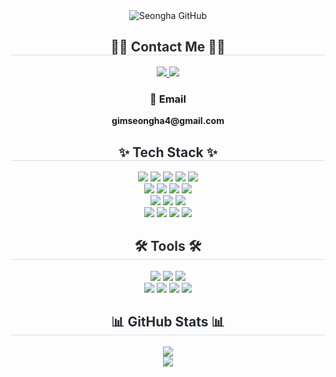 <!-- 🌟 Header -->
<div align="center">
  <img src="https://capsule-render.vercel.app/api?type=transparent&fontColor=98a6ff&text=Seongha%20GitHub&height=150&fontSize=60&descAlignY=75&descAlign=60" alt="Seongha GitHub">
</div>

<!-- 📬 Contact Me -->
<div align="center">
  <h2 style="border-bottom: 1px solid #d8dee4; color: #282d33;">🧑‍💻 Contact Me 🧑‍💻</h2>
  <a href="https://www.notion.so/c13af6d4cf82421db88b02ff0d01292b" target="_blank">
    <img src="https://img.shields.io/badge/Notion-000000?style=for-the-badge&logo=Notion&logoColor=white">
  </a>
  <a href="mailto:gimseongha4@gmail.com">
    <img src="https://img.shields.io/badge/Gmail-EA4335?style=for-the-badge&logo=Gmail&logoColor=white">
  </a>

  <h3>📧 Email</h3>
  <p><strong>gimseongha4@gmail.com</strong></p>
</div>

<!-- 💻 Tech Stack -->
<div align="center">
  <h2 style="border-bottom: 1px solid #d8dee4; color: #282d33;">✨ Tech Stack ✨</h2>
  <p>
    <!-- Programming Languages -->
    <img src="https://img.shields.io/badge/Python-3776AB?style=for-the-badge&logo=Python&logoColor=white">
    <img src="https://img.shields.io/badge/Java-007396?style=for-the-badge&logo=Java&logoColor=white">
    <img src="https://img.shields.io/badge/C-A8B9CC?style=for-the-badge&logo=C&logoColor=white">
    <img src="https://img.shields.io/badge/C++-00599C?style=for-the-badge&logo=C%2B%2B&logoColor=white">
    <img src="https://img.shields.io/badge/C%23-239120?style=for-the-badge&logo=C-Sharp&logoColor=white"><br>
    <img src="https://img.shields.io/badge/Flask-000000?style=for-the-badge&logo=Flask&logoColor=white">
    <img src="https://img.shields.io/badge/Spring-6DB33F?style=for-the-badge&logo=Spring&logoColor=white">
    <img src="https://img.shields.io/badge/Spring Boot-6DB33F?style=for-the-badge&logo=SpringBoot&logoColor=white">
    <img src="https://img.shields.io/badge/ASP.NET-512BD4?style=for-the-badge&logo=dotnet&logoColor=white"><br>  
    <img src="https://img.shields.io/badge/MySQL-4479A1?style=for-the-badge&logo=MySQL&logoColor=white">
    <img src="https://img.shields.io/badge/MariaDB-003545?style=for-the-badge&logo=MariaDB&logoColor=white">
    <img src="https://img.shields.io/badge/Microsoft%20SQL%20Server-CC2927?style=for-the-badge&logo=Microsoft%20SQL%20Server&logoColor=white"><br>
    <img src="https://img.shields.io/badge/TensorFlow-FF6F00?style=for-the-badge&logo=TensorFlow&logoColor=white">
    <img src="https://img.shields.io/badge/PyTorch-EE4C2C?style=for-the-badge&logo=PyTorch&logoColor=white">
    <img src="https://img.shields.io/badge/scikit--learn-F7931E?style=for-the-badge&logo=scikit-learn&logoColor=white">
    <img src="https://img.shields.io/badge/OpenCV-5C3EE8?style=for-the-badge&logo=OpenCV&logoColor=white">
  </p>
</div>

<!-- 🛠️ Tools -->
<div align="center">
  <h2 style="border-bottom: 1px solid #d8dee4; color: #282d33;">🛠️ Tools 🛠️</h2>
  <p>
    <img src="https://img.shields.io/badge/Jupyter-F37626?style=for-the-badge&logo=Jupyter&logoColor=white">
    <img src="https://img.shields.io/badge/Git-F05032?style=for-the-badge&logo=Git&logoColor=white">
    <img src="https://img.shields.io/badge/GitHub-181717?style=for-the-badge&logo=GitHub&logoColor=white"><br>
    <img src="https://img.shields.io/badge/VSCode-007ACC?style=for-the-badge&logo=Visual%20Studio%20Code&logoColor=white">
    <img src="https://img.shields.io/badge/IntelliJ IDEA-000000?style=for-the-badge&logo=IntelliJIDEA&logoColor=white">
    <img src="https://img.shields.io/badge/Notion-000000?style=for-the-badge&logo=Notion&logoColor=white">
    <img src="https://img.shields.io/badge/Visual Studio-5C2D91?style=for-the-badge&logo=Visual%20Studio&logoColor=white">
  </p>
</div>

<!-- 📊 Stats -->
<div align="center">
  <h2 style="border-bottom: 1px solid #d8dee4; color: #282d33;">📊 GitHub Stats 📊</h2>
  <p>
    <img src="https://github-readme-stats.vercel.app/api?username=gimseongha4&show_icons=true&theme=tokyonight" />
    <br>
    <img src="https://github-readme-stats.vercel.app/api/top-langs/?username=gimseongha4&layout=compact&theme=tokyonight" />
  </p>
</div>

